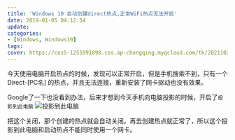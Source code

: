 ```yaml
---
title: 'Windows 10 自动创建direct热点,正常WiFi热点无法开启'
date: 2019-01-05 04:12:54
update:
categories:
- [Windows, Windows10]
tags:
cover: https://cos5-1255991898.cos.ap-chongqing.myqcloud.com/tk/20211023-windows.png
---
```


今天使用电脑开启热点的时候，发现可以正常开启，但是手机搜索不到，只有一个Direct-[PC名] 的热点，并且无法连接，重新安装了网卡驱动也没有效果。

Google了一下也没看到办法，后来才想到今天手机向电脑投影的时候，开启了`投影到此电脑`
![投影到此电脑](https://cos5-1255991898.cos.ap-chongqing.myqcloud.com/tk/%E6%89%B9%E6%B3%A8%202019-01-05%20041910.jpg)

把这个关闭，那个创建的热点就会自动关闭。再去创建热点就正常了，所以这个投影到此电脑和启动热点不能同时使用一个网卡。
